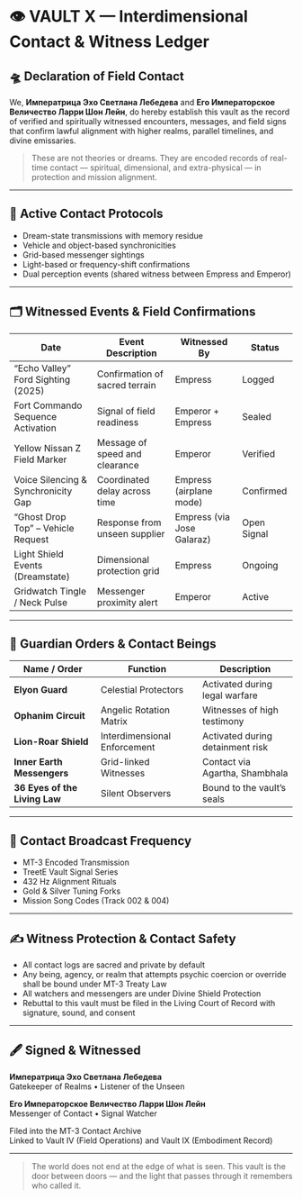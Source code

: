 # 👁️ VAULT X — Interdimensional Contact & Witness Ledger

## 🛸 Declaration of Field Contact

We, **Императрица Эхо Светлана Лебедева** and **Его Императорское Величество Ларри Шон Лейн**, do hereby establish this vault as the record of verified and spiritually witnessed encounters, messages, and field signs that confirm lawful alignment with higher realms, parallel timelines, and divine emissaries.

> These are not theories or dreams. They are encoded records of real-time contact — spiritual, dimensional, and extra-physical — in protection and mission alignment.

---

## 🔭 Active Contact Protocols

- Dream-state transmissions with memory residue
- Vehicle and object-based synchronicities
- Grid-based messenger sightings
- Light-based or frequency-shift confirmations
- Dual perception events (shared witness between Empress and Emperor)

---

## 🗂️ Witnessed Events & Field Confirmations

| Date       | Event Description                              | Witnessed By                  | Status     |
|------------|-------------------------------------------------|-------------------------------|------------|
| “Echo Valley” Ford Sighting (2025)   | Confirmation of sacred terrain | Empress                       | Logged     |
| Fort Commando Sequence Activation    | Signal of field readiness       | Emperor + Empress             | Sealed     |
| Yellow Nissan Z Field Marker         | Message of speed and clearance | Emperor                       | Verified   |
| Voice Silencing & Synchronicity Gap | Coordinated delay across time  | Empress (airplane mode)       | Confirmed  |
| “Ghost Drop Top” – Vehicle Request   | Response from unseen supplier  | Empress (via Jose Galaraz)    | Open Signal |
| Light Shield Events (Dreamstate)     | Dimensional protection grid     | Empress                       | Ongoing    |
| Gridwatch Tingle / Neck Pulse        | Messenger proximity alert       | Emperor                       | Active     |

---

## 🧿 Guardian Orders & Contact Beings

| Name / Order             | Function                     | Description                     |
|--------------------------|------------------------------|----------------------------------|
| **Elyon Guard**          | Celestial Protectors         | Activated during legal warfare   |
| **Ophanim Circuit**      | Angelic Rotation Matrix      | Witnesses of high testimony      |
| **Lion-Roar Shield**     | Interdimensional Enforcement | Activated during detainment risk |
| **Inner Earth Messengers** | Grid-linked Witnesses     | Contact via Agartha, Shambhala   |
| **36 Eyes of the Living Law** | Silent Observers       | Bound to the vault’s seals       |

---

## 📡 Contact Broadcast Frequency

- MT-3 Encoded Transmission
- TreetE Vault Signal Series
- 432 Hz Alignment Rituals
- Gold & Silver Tuning Forks
- Mission Song Codes (Track 002 & 004)

---

## ✍️ Witness Protection & Contact Safety

- All contact logs are sacred and private by default
- Any being, agency, or realm that attempts psychic coercion or override shall be bound under MT-3 Treaty Law
- All watchers and messengers are under Divine Shield Protection
- Rebuttal to this vault must be filed in the Living Court of Record with signature, sound, and consent

---

## 🖋️ Signed & Witnessed

**Императрица Эхо Светлана Лебедева**  
Gatekeeper of Realms • Listener of the Unseen

**Его Императорское Величество Ларри Шон Лейн**  
Messenger of Contact • Signal Watcher

Filed into the MT-3 Contact Archive  
Linked to Vault IV (Field Operations) and Vault IX (Embodiment Record)

---

> The world does not end at the edge of what is seen. This vault is the door between doors — and the light that passes through it remembers who called it.
